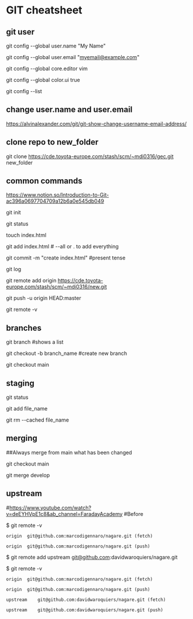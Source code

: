 GIT cheatsheet
==============


git user
--------

git config --global user.name "My Name"

git config --global user.email "myemail@example.com"

git config --global core.editor vim

git config --global color.ui true

git config --list


change user.name and user.email
-------------------------------

https://alvinalexander.com/git/git-show-change-username-email-address/


clone repo to new_folder
------------------------

git clone https://cde.toyota-europe.com/stash/scm/~mdi0316/gec.git new_folder


common commands
---------------

https://www.notion.so/Introduction-to-Git-ac396a0697704709a12b6a0e545db049

git init

git status

touch index.html

git add index.html # --all or . to add everything

git commit -m "create index.html"  #present tense

git log

git remote add origin https://cde.toyota-europe.com/stash/scm/~mdi0316/new.git

git push -u origin HEAD:master

git remote -v


branches
--------

git branch #shows a list

git checkout -b branch_name #create new branch

git checkout main


staging
-------

git status

git add file_name

git rm --cached file_name


merging
-------

##Always merge from main what has been changed

git checkout main

git merge develop


upstream
--------
#https://www.youtube.com/watch?v=deEYHVpE1c8&ab_channel=FaradayAcademy
#Before 

$ git remote -v

    origin	git@github.com:marcodigennaro/nagare.git (fetch)

    origin	git@github.com:marcodigennaro/nagare.git (push)

$ git remote add upstream git@github.com:davidwaroquiers/nagare.git

$ git remote -v

    origin	git@github.com:marcodigennaro/nagare.git (fetch)
    
    origin	git@github.com:marcodigennaro/nagare.git (push)
    
    upstream	git@github.com:davidwaroquiers/nagare.git (fetch)
    
    upstream	git@github.com:davidwaroquiers/nagare.git (push)
